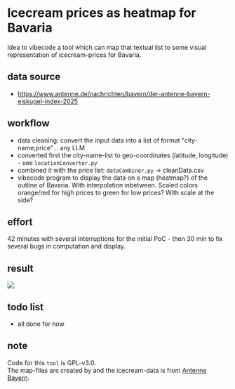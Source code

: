 # Icecream prices as heatmap for Bavaria
Idea to vibecode a tool which can map that textual list to some visual representation of icecream-prices for Bavaria.

## data source
* https://www.antenne.de/nachrichten/bayern/der-antenne-bayern-eiskugel-index-2025

## workflow
* data cleaning: convert the input data into a list of format "city-name;price" .. any LLM
* converted first the city-name-list to geo-coordinates (latitude, longitude) - see `locationConverter.py`
* combined it with the price list: `dataCombiner.py` -> cleanData.csv
* vibecode program to display the data on a map (heatmap?) of the outline of Bavaria. With interpolation inbetween. Scaled colors orange/red for high prices to green for low prices? With scale at the side?

## effort
42 minutes with several interruptions for the initial PoC - then 30 min to fix several bugs in computation and display.

## result
![](heatmap_bayern.png)

## todo list
* all done for now

## note
Code for this `tool` is GPL-v3.0.  
The map-files are created by [](https://www.geoboundaries.org/countryDownloads.html) and the icecream-data is from [Antenne Bayern](https://www.antenne.de/nachrichten/bayern/der-antenne-bayern-eiskugel-index-2025).
